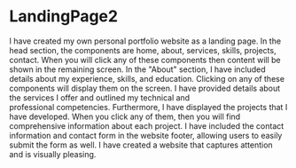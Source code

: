 # LandingPage2
I have created my own personal portfolio website as a landing page. In the head section, the components are home, about, services, skills, projects, contact. When you will click any of these components then content will be shown in the remaining screen. In the "About" section, I have included details about my experience, skills, and education. Clicking on any of these components will display them on the screen. I have provided details about the services I offer and outlined my technical and professional competencies. Furthermore, I have displayed the projects that I have developed. When you click any of them, then you will find comprehensive information about each project. I have included the contact information and contact form in the website footer, allowing users to easily submit the form as well. I have created a website that captures attention and is visually pleasing.

